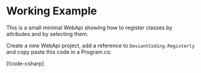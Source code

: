 # Working Example
This is a small minimal WebApi showing how to register classes by attributes and by selecting them.

Create a new WebApi project, add a reference to `DeviantCoding.Registerly` and copy paste this code in a Program.cs:

[!code-csharp[](../samples/Registerly.Samples.WebApi/Program.cs)]
